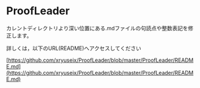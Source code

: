 # ProofLeader
カレントディレクトリより深い位置にある.mdファイルの句読点や整数表記を修正します。

詳しくは，以下のURL(README)へアクセスしてください

[https://github.com/xryuseix/ProofLeader/blob/master/ProofLeader/README.md](https://github.com/xryuseix/ProofLeader/blob/master/ProofLeader/README.md)